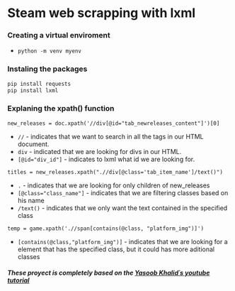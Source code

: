 # Steam web scrapping with lxml

### Creating a virtual enviroment
- `python -m venv myenv`

### Instaling the packages
```python
pip install requests
pip install lxml
```

### Explaning the xpath() function
`new_releases = doc.xpath('//div[@id="tab_newreleases_content"]')[0]`
- `//` - indicates that we want to search in all the tags in our HTML document.
- `div` - indicated that we are looking for divs in our HTML.
- `[@id="div_id"]` - indicates to lxml what id we are looking for.

`titles = new_releases.xpath(".//div[@class='tab_item_name']/text()")`
- `.` - indicates that we are looking for only children of new_releases
- `[@class="class_name"]` - indicates that we are filtering classes based on his name
- `/text()` - indicates that we only want the text contained in the specified class

`temp = game.xpath('.//span[contains(@class, "platform_img")]')`
- `[contains(@class,"platform_img")]` - indicates that we are looking for a element that has the specified class, but it could has more aditional classes

##### These proyect is completely based on the [Yasoob Khalid´s youtube tutorial](https://www.youtube.com/watch?v=5N066ISH8og&t=222s&ab_channel=YasoobKhalid)
